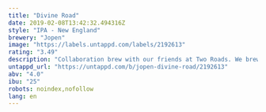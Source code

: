 ```yaml
---
title: "Divine Road"
date: 2019-02-08T13:42:32.494316Z
style: "IPA - New England"
brewery: "Jopen"
image: "https://labels.untappd.com/labels/2192613"
rating: "3.49"
description: "Collaboration brew with our friends at Two Roads. We brewed a New England session IPA with Citra and Loral cryo hops. The grain bill was build up from equal malt parts of 25% barley, 25% wheat, 25% oats and 25% rye. A beer with fruity aroma, hazy look and low bitterness."
untappd_url: "https://untappd.com/b/jopen-divine-road/2192613"
abv: "4.0"
ibu: "25"
robots: noindex,nofollow
lang: en
---
```

